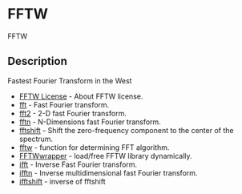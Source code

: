 # FFTW

FFTW

## Description

Fastest Fourier Transform in the West

- [FFTW License](About_FFTW_license.md) - About FFTW license.
- [fft](fft.md) - Fast Fourier transform.
- [fft2](fft2.md) - 2-D fast Fourier transform.
- [fftn](fftn.md) - N-Dimensions fast Fourier transform.
- [fftshift](fftshift.md) - Shift the zero-frequency component to the center of the spectrum.
- [fftw](fftw.md) - function for determining FFT algorithm.
- [FFTWwrapper](FFTWwrapper.md) - load/free FFTW library dynamically.
- [ifft](ifft.md) - Inverse Fast Fourier transform.
- [ifftn](ifftn.md) - Inverse multidimensional fast Fourier transform.
- [ifftshift](ifftshift.md) - inverse of fftshift
